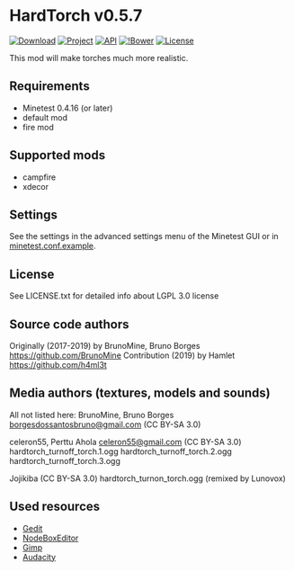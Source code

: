 HardTorch v0.5.7
================

[![Download](https://img.shields.io/github/tag/BrunoMine/hardtorch.svg?style=flat-square&label=release)](https://github.com/BrunoMine/hardtorch/archive/master.zip)
[![Project](https://img.shields.io/badge/Git-Project-green.svg)](https://github.com/BrunoMine/hardtorch)
[![API](https://img.shields.io/badge/API-Project-green.svg)](https://github.com/BrunoMine/hardtorch/blob/master/doc/API.md)
[![!Bower](https://img.shields.io/badge/Bower-Project-green.svg)](https://minetest-bower.herokuapp.com/mods/hardtorch)
[![License](https://img.shields.io/badge/License-LGPL_v3.0-blue.svg)](https://github.com/BrunoMine/hardtorch/blob/master/doc/LICENSE.txt)

This mod will make torches much more realistic.

## Requirements
* Minetest 0.4.16 (or later)
* default mod
* fire mod

## Supported mods
* campfire
* xdecor

## Settings
See the settings in the advanced settings menu of the Minetest GUI or in [minetest.conf.example](https://github.com/BrunoMine/hardtorch/blob/master/minetest.conf.example).

## License
See LICENSE.txt for detailed info about LGPL 3.0 license

Source code authors
-------------------
Originally (2017-2019) by BrunoMine, Bruno Borges <https://github.com/BrunoMine>
Contribution (2019) by Hamlet <https://github.com/h4ml3t>

Media authors (textures, models and sounds)
-------------------------------------------
All not listed here:
BrunoMine, Bruno Borges <borgesdossantosbruno@gmail.com> (CC BY-SA 3.0)

celeron55, Perttu Ahola <celeron55@gmail.com> (CC BY-SA 3.0)
	hardtorch_turnoff_torch.1.ogg
	hardtorch_turnoff_torch.2.ogg
	hardtorch_turnoff_torch.3.ogg

Jojikiba (CC BY-SA 3.0)
	hardtorch_turnon_torch.ogg (remixed by Lunovox)

## Used resources
* [Gedit](https://wiki.gnome.org/Apps/Gedit)
* [NodeBoxEditor](https://rubenwardy.com/NodeBoxEditor/)
* [Gimp](https://www.gimp.org/)
* [Audacity](https://www.audacityteam.org/)
